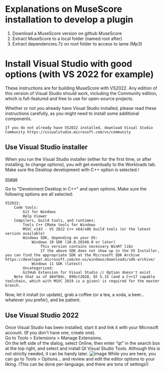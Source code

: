 # Explanations on MuseScore installation to develop a plugin
1. Download a MuseScore version on github MuseScore
2. Extract MuseScore to a local folder (named root after)
3. Extract dependencies.7z on root folder to access to lame (Mp3)

# Install Visual Studio with good options (with VS 2022 for example)

These instructions are for building MuseScore with VS2022. Any edition of this version of Visual Studio should work, including the Community edition, which is full-featured and free to use for open-source projects.

Whether or not you already have Visual Studio installed, please read these instructions carefully, as you might need to install some additional components.

    If you do not already have VS2022 installed, download Visual Studio Community https://visualstudio.microsoft.com/vs/community
## Use Visual Studio installer  
When you run the Visual Studio installer (either for the first time, or after installing, to change options), you will get eventually to the Workloads tab. Make sure the Desktop development with C++ option is selected.!

[image](https://user-images.githubusercontent.com/101040777/209845012-a41ef8d8-84f9-42b3-afbb-ad6bd26c753b.png)

Go to "Develoment Desktop in C++" and open options. Make sure the following options are all selected:

    VS2022:
        Code tools:
            Git for Windows
            Help Viewer
        Compilers, build tools, and runtimes:
            Tools C++ CMake tools for Windows
            MSVC v143 - VS 2022 C++ x64/x86 build tools (or the latest version available)
            Windows SDK, depending on your OS:
                Windows 10 SDK (10.0.20348.0 or later)
                    This version contains necessary WinRT libs
                    If the above SDK does not show up in the VS Installer, you can find the appropriate SDK at the Microsoft SDK Archive https://developer.microsoft.com/en-us/windows/downloads/sdk-archive/ 
                Windows 11 SDK (latest)
            Uncategorized:
            GitHub Extension for Visual Studio // Option doesn't exist
        Note that as of 484f8dc, 09Oct2020, Qt 5.15 (and a C++17 capable toolchain, which with MSVC 2019 is a given) is required for the master branch.

Now, let it install (or update), grab a coffee (or a tea, a soda, a beer… whatever you prefer), and be patient.
## Use Visual Studio 2022
Once Visual Studio has been installed, start it and link it with your Microsoft account. (If you don't have one, create one).  
Go to Tools > Extensions > Manage Extensions.  
On the left side of the dialog, select Online, then enter “qt” in the search box at the top right, and select and install Qt Visual Studio Tools. Although this is not strictly needed, it can be handy later.
![image](https://user-images.githubusercontent.com/101040777/209846694-7e2e4f5a-2311-4676-bac1-6c18c8c5c8c3.png)
While you are here, you can go to Tools > Options… and review and edit the editor options to your liking. (This can be done per-language, and there are tons of settings!)
